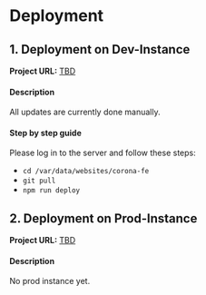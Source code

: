 # Deployment

## 1. Deployment on Dev-Instance

**Project URL:** [TBD](http://localhost:4200/)

#### Description

All updates are currently done manually.

#### Step by step guide

Please log in to the server and follow these steps:

- `cd /var/data/websites/corona-fe`
- `git pull`
- `npm run deploy`

## 2. Deployment on Prod-Instance

**Project URL:** [TBD](http://localhost:4200/)

#### Description

No prod instance yet.
